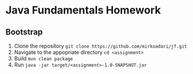 Java Fundamentals Homework
==========================

Bootstrap
---------

1. Clone the repository `git clone https://github.com/mirkoadari/jf.git`
2. Navigate to the appopriate directory `cd <assignment>`
3. Build `mvn clean package`
4. Run  `java -jar target/<assignment>-1.0-SNAPSHOT.jar`